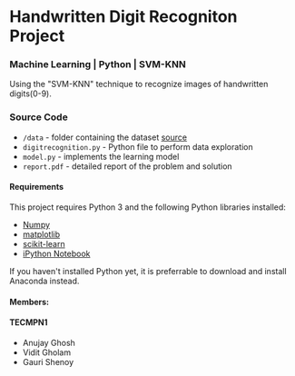 # Handwritten Digit Recogniton Project
### Machine Learning | Python | SVM-KNN

Using the "SVM-KNN" technique to recognize images of handwritten digits(0-9).

### Source Code
- `/data` - folder containing the dataset [source](http://yann.lecun.com/exdb/mnist/index.html)
- `digitrecognition.py` - Python file to perform data exploration
- `model.py` - implements the learning model
- `report.pdf` - detailed report of the problem and solution

#### Requirements
This project requires Python 3 and the following Python libraries installed:
- [Numpy](http://www.numpy.org/)
- [matplotlib](http://matplotlib.org/)
- [scikit-learn](http://scikit-learn.org/stable/)
- [iPython Notebook](http://ipython.org/notebook.html)

If you haven't installed Python yet, it is preferrable to download and install Anaconda instead.

#### Members:
#### TECMPN1
- Anujay Ghosh
- Vidit Gholam
- Gauri Shenoy



